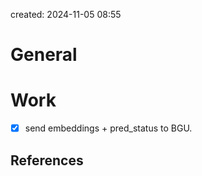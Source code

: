 

created: 2024-11-05 08:55
# General




# Work

- [x] send embeddings + pred_status to BGU.







## References
